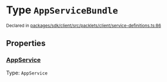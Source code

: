 # Type `AppServiceBundle`
<sub>Declared in [packages/sdk/client/src/packlets/client/service-definitions.ts:86](https://github.com/dxos/dxos/blob/main/packages/sdk/client/src/packlets/client/service-definitions.ts#L86)</sub>





## Properties
### [AppService](https://github.com/dxos/dxos/blob/main/packages/sdk/client/src/packlets/client/service-definitions.ts#L87)
Type: <code>AppService</code>
